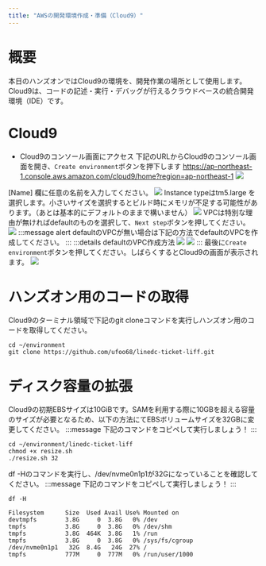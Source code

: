 ```yaml
---
title: "AWSの開発環境作成・準備（Cloud9）"
---
```


# 概要

本日のハンズオンではCloud9の環境を、開発作業の場所として使用します。 Cloud9は、コードの記述・実行・デバッグが行えるクラウドベースの統合開発環境（IDE）です。

# Cloud9

- Cloud9のコンソール画面にアクセス
下記のURLからCloud9のコンソール画面を開き、`Create environment`ボタンを押下します
<https://ap-northeast-1.console.aws.amazon.com/cloud9/home?region=ap-northeast-1>
![](https://storage.googleapis.com/zenn-user-upload/izcu5i5dd1s10ibjr99q1b7tb79q)

[Name] 欄に任意の名前を入力してください。
![](https://amplify-sns.workshop.aws/images/00_prequisites/management-console-cloud9-3.png)
Instance typeはtm5.large を選択します。小さいサイズを選択するとビルド時にメモリが不足する可能性があります。（あとは基本的にデフォルトのままで構いません）
![](https://amplify-sns.workshop.aws/images/00_prequisites/management-console-cloud9-4.png)
VPCは特別な理由が無ければdefaultのものを選択して、`Next step`ボタンを押してください。
![](https://storage.googleapis.com/zenn-user-upload/6cv3qvohhfu9i7zqqzn73mcg5pz5)
:::message alert
defaultのVPCが無い場合は下記の方法でdefaultのVPCを作成してください。
:::
:::details defaultのVPC作成方法
![](https://storage.googleapis.com/zenn-user-upload/85uj5lrqrhip1py18u302a3au71o)
![](https://storage.googleapis.com/zenn-user-upload/kxfm5zg9xamo23esgnomgojz8bct)
:::
最後に`Create environment`ボタンを押してください。しばらくするとCloud9の画面が表示されます。
![](https://storage.googleapis.com/zenn-user-upload/yknfd95ibciruzjffklblcm315lg)

# ハンズオン用のコードの取得

Cloud9のターミナル領域で下記のgit cloneコマンドを実行しハンズオン用のコードを取得してください。

```shell
cd ~/environment
git clone https://github.com/ufoo68/linedc-ticket-liff.git
```

# ディスク容量の拡張

Cloud9の初期EBSサイズは10GiBです。SAMを利用する際に10GBを超える容量のサイズが必要となるため、以下の方法にてEBSボリュームサイズを32GBに変更してください。
:::message
下記のコマンドをコピペして実行しましょう！
:::

```
cd ~/environment/linedc-ticket-liff
chmod +x resize.sh
./resize.sh 32
```

df -Hのコマンドを実行し、/dev/nvme0n1p1が32Gになっていることを確認してください。
:::message
下記のコマンドをコピペして実行しましょう！
:::

```
df -H
```

```
Filesystem      Size  Used Avail Use% Mounted on
devtmpfs        3.8G     0  3.8G   0% /dev
tmpfs           3.8G     0  3.8G   0% /dev/shm
tmpfs           3.8G  464K  3.8G   1% /run
tmpfs           3.8G     0  3.8G   0% /sys/fs/cgroup
/dev/nvme0n1p1   32G  8.4G   24G  27% /
tmpfs           777M     0  777M   0% /run/user/1000
```
